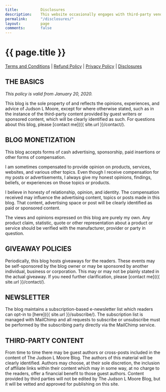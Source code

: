 ```yaml
---
title:			Disclosures
description:	This website occasionally engages with third-party vendors and affiliates to create or influence this site's content. Read an explanation of this content here. 
permalink:		"/disclosures/"
layout:			page
comments:		false
---
```



<h1>{{ page.title }}</h1>

<p><a href="{{ site.url }}/terms-and-conditions/">Terms and Conditions</a> | <a href="{{ site.url }}/refund-policy/">Refund Policy</a> | <a href="{{ site.url }}/privacy-policy/">Privacy Policy</a> | <a href="{{ site.url }}/disclosures/">Disclosures</a></p>

## THE BASICS

*This policy is valid from January 20, 2020.*

This blog is the sole property of and reflects the opinions, experiences, and advice of Judson L Moore, except for where otherwise stated, such as in the instance of the third-party content provided by guest writers or sponsored content, which will be clearly identified as such. For questions about this blog, please [contact me]({{ site.url }}/contact/).

## BLOG MONETIZATION

This blog accepts forms of cash advertising, sponsorship, paid insertions or other forms of compensation.

I am sometimes compensated to provide opinion on products, services, websites, and various other topics. Even though I receive compensation for my posts or advertisements, I always give my honest opinions, findings, beliefs, or experiences on those topics or products.

I believe in honesty of relationship, opinion, and identity. The compensation received may influence the advertising content, topics or posts made in this blog. That content, advertising space or post will be clearly identified as paid or sponsored content.

The views and opinions expressed on this blog are purely my own. Any product claim, statistic, quote or other representation about a product or service should be verified with the manufacturer, provider or party in question.

## GIVEAWAY POLICIES

Periodically, this blog hosts giveaways for the readers. These events may be self-sponsored by the blog owner or may be sponsored by another individual, business or corporation. This may or may not be plainly stated in the actual giveaway. If you need further clarification, please [contact me]({{ site.url }}/contact/).

## NEWSLETTER

The blog maintains a subscription-based e-newsletter list which readers can opt-in to [here]({{ site.url }}/subscribe/). The subscription list is managed with MailChimp and all requests to subscribe or unsubscribe must be performed by the subscribing party directly via the MailChimp service.

## THIRD-PARTY CONTENT

From time to time there may be guest authors or cross-posts included in the content of The Judson L Moore Blog. The authors of this material will be clearly identified. Authors may choose, at their sole discretion, the inclusion of affiliate links within their content which may in some way, at no charge to the readers, offer a financial benefit to those guest authors. Content provided by third parties will not be edited by The Judson L Moore Blog, but it will be vetted and approved for publishing on this site.